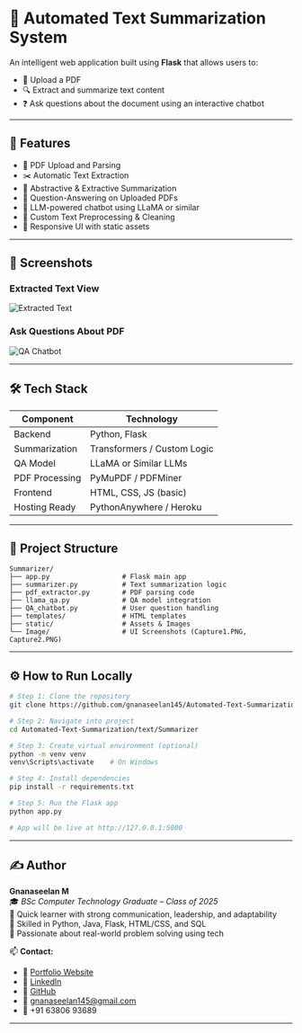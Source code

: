
# 🧠 Automated Text Summarization System

An intelligent web application built using **Flask** that allows users to:
- 📄 Upload a PDF
- 🔍 Extract and summarize text content
- ❓ Ask questions about the document using an interactive chatbot

---

## 🚀 Features

- 📁 PDF Upload and Parsing
- ✂️ Automatic Text Extraction
- 📝 Abstractive & Extractive Summarization
- 🤖 Question-Answering on Uploaded PDFs
- 💬 LLM-powered chatbot using LLaMA or similar
- 🧼 Custom Text Preprocessing & Cleaning
- 🎨 Responsive UI with static assets

---

## 📸 Screenshots

### Extracted Text View
![Extracted Text](Image/Capture1.PNG)

### Ask Questions About PDF
![QA Chatbot](Image/Capture2.PNG)

---

## 🛠️ Tech Stack

| Component         | Technology                  |
|------------------|-----------------------------|
| Backend          | Python, Flask               |
| Summarization    | Transformers / Custom Logic |
| QA Model         | LLaMA or Similar LLMs       |
| PDF Processing   | PyMuPDF / PDFMiner          |
| Frontend         | HTML, CSS, JS (basic)       |
| Hosting Ready    | PythonAnywhere / Heroku     |

---

## 📂 Project Structure

```
Summarizer/
├── app.py                  # Flask main app
├── summarizer.py           # Text summarization logic
├── pdf_extractor.py        # PDF parsing code
├── llama_qa.py             # QA model integration
├── QA_chatbot.py           # User question handling
├── templates/              # HTML templates
├── static/                 # Assets & Images
└── Image/                  # UI Screenshots (Capture1.PNG, Capture2.PNG)
```

---

## ⚙️ How to Run Locally

```bash
# Step 1: Clone the repository
git clone https://github.com/gnanaseelan145/Automated-Text-Summarization.git

# Step 2: Navigate into project
cd Automated-Text-Summarization/text/Summarizer

# Step 3: Create virtual environment (optional)
python -m venv venv
venv\Scripts\activate    # On Windows

# Step 4: Install dependencies
pip install -r requirements.txt

# Step 5: Run the Flask app
python app.py

# App will be live at http://127.0.0.1:5000
```
 

---

## ✍️ Author

**Gnanaseelan M**  
🎓 *BSc Computer Technology Graduate – Class of 2025*  
🚀 Quick learner with strong communication, leadership, and adaptability  
🔧 Skilled in Python, Java, Flask, HTML/CSS, and SQL  
🎯 Passionate about real-world problem solving using tech  

📫 **Contact:**  
- 🔗 [Portfolio Website](https://gnanaseelan145.github.io/Gnanaseelan-Portfolio/)  
- 💼 [LinkedIn](https://www.linkedin.com/in/gnanaseelan-m-806b01250)  
- 🧠 [GitHub](https://github.com/gnanaseelan145)  
- 📧 gnanaseelan145@gmail.com  
- 📱 +91 63806 93689  

---
 
